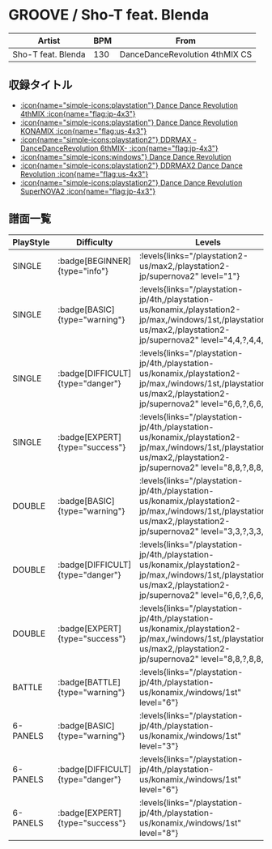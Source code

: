 # GROOVE / Sho-T feat. Blenda

|Artist|BPM|From|
|------|---|----|
|Sho-T feat. Blenda|130|DanceDanceRevolution 4thMIX CS|

## 収録タイトル

- [:icon{name="simple-icons:playstation"} Dance Dance Revolution 4thMIX :icon{name="flag:jp-4x3"}](/playstation-jp/4th)
- [:icon{name="simple-icons:playstation"} Dance Dance Revolution KONAMIX :icon{name="flag:us-4x3"}](/playstation-us/konamix)
- [:icon{name="simple-icons:playstation2"} DDRMAX -DanceDanceRevolution 6thMIX- :icon{name="flag:jp-4x3"}](/playstation2-jp/max)
- [:icon{name="simple-icons:windows"} Dance Dance Revolution](/windows/1st)
- [:icon{name="simple-icons:playstation2"} DDRMAX2 Dance Dance Revolution :icon{name="flag:us-4x3"}](/playstation2-us/max2)
- [:icon{name="simple-icons:playstation2"} Dance Dance Revolution SuperNOVA2 :icon{name="flag:jp-4x3"}](/playstation2-jp/supernova2)

## 譜面一覧

|PlayStyle|Difficulty|Levels|Notes|Movie|
|---------|----------|------|-----|-----|
|SINGLE| :badge[BEGINNER]{type="info"}| :levels{links="/playstation2-us/max2,/playstation2-jp/supernova2" level="1"}|81/0||
|SINGLE| :badge[BASIC]{type="warning"}| :levels{links="/playstation-jp/4th,/playstation-us/konamix,/playstation2-jp/max,/windows/1st,/playstation2-us/max2,/playstation2-jp/supernova2" level="4,4,?,4,4,4"}|139/0||
|SINGLE| :badge[DIFFICULT]{type="danger"}| :levels{links="/playstation-jp/4th,/playstation-us/konamix,/playstation2-jp/max,/windows/1st,/playstation2-us/max2,/playstation2-jp/supernova2" level="6,6,?,6,6,6"}|195/0||
|SINGLE| :badge[EXPERT]{type="success"}| :levels{links="/playstation-jp/4th,/playstation-us/konamix,/playstation2-jp/max,/windows/1st,/playstation2-us/max2,/playstation2-jp/supernova2" level="8,8,?,8,8,8"}|264/0||
|DOUBLE| :badge[BASIC]{type="warning"}| :levels{links="/playstation-jp/4th,/playstation-us/konamix,/playstation2-jp/max,/windows/1st,/playstation2-us/max2,/playstation2-jp/supernova2" level="3,3,?,3,3,3"}|134/0||
|DOUBLE| :badge[DIFFICULT]{type="danger"}| :levels{links="/playstation-jp/4th,/playstation-us/konamix,/playstation2-jp/max,/windows/1st,/playstation2-us/max2,/playstation2-jp/supernova2" level="6,6,?,6,6,6"}|193/0||
|DOUBLE| :badge[EXPERT]{type="success"}| :levels{links="/playstation-jp/4th,/playstation-us/konamix,/playstation2-jp/max,/windows/1st,/playstation2-us/max2,/playstation2-jp/supernova2" level="8,8,?,8,8,8"}|255/0||
|BATTLE| :badge[BATTLE]{type="warning"}| :levels{links="/playstation-jp/4th,/playstation-us/konamix,/windows/1st" level="6"}|||
|6-PANELS| :badge[BASIC]{type="warning"}| :levels{links="/playstation-jp/4th,/playstation-us/konamix,/windows/1st" level="3"}|137/0||
|6-PANELS| :badge[DIFFICULT]{type="danger"}| :levels{links="/playstation-jp/4th,/playstation-us/konamix,/windows/1st" level="6"}|194/0||
|6-PANELS| :badge[EXPERT]{type="success"}| :levels{links="/playstation-jp/4th,/playstation-us/konamix,/windows/1st" level="8"}|258/0||
